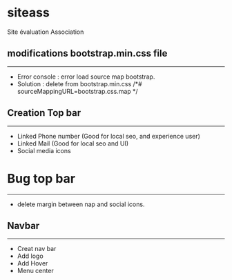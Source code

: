 # siteass
Site évaluation Association

## modifications bootstrap.min.css file
----------------------------------------

* Error console : error load source map bootstrap.
* Solution : delete from bootstrap.min.css /*# sourceMappingURL=bootstrap.css.map */

## Creation Top bar
--------------------

* Linked Phone number (Good for local seo, and experience user) 
* Linked Mail (Good for local seo and UI)
* Social media icons

# Bug top bar
--------------- 
* delete margin between nap and social icons.

## Navbar
----------
* Creat nav bar
* Add logo
* Add Hover
* Menu center

